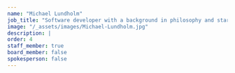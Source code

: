 ```yaml
---
name: "Michael Lundholm"
job_title: "Software developer with a background in philosophy and startups."
image: "/_assets/images/Michael-Lundholm.jpg"
description: |
order: 4
staff_member: true
board_member: false
spokesperson: false
---
```

